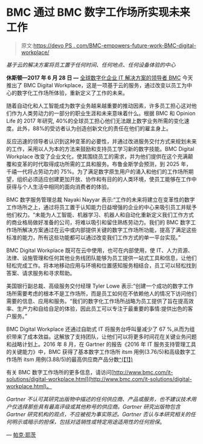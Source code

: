 # BMC 通过 BMC 数字工作场所实现未来工作

> 原文:[https://devo PS . com/BMC-empowers-future-work-BMC-digital-workplace/](https://devops.com/bmc-empowers-future-work-bmc-digital-workplace/)

*基于云的解决方案将员工置于任何时间、任何地点、任何设备体验的中心*

**休斯顿—2017 年 6 月 28 日 —** [全球数字化企业 IT 解决方案的领导者 BMC](http://www.bmc.com/) 今天推出了 BMC Digital Workplace，这是一项基于云的服务，通过改变以员工为中心的数字化工作场所体验，重新定义了工作的未来。

随着自动化和人工智能成为数字业务越来越重要的推动因素，许多员工担心这对他们作为人类劳动力的一部分的职业生涯和未来意味着什么。根据 BMC 和 Opinion Life 的 2017 年研究, 40%的全球员工担心他们无法跟上数字业务所需的变化速度。此外，88%的受访者认为创造创新文化的责任在他们的雇主身上。

反应迅速的领导者认识到这种变革的必要性，并通过改进服务交付方式来规划未来的工作，采用以人为本的方法来鼓励和支持员工学习新的数字技能。BMC Digital Workplace 改变了企业文化，使其围绕员工的需求，并为他们提供在这个充满颠覆和变革的时代取得成功所需的工具和服务。布鲁金斯学会预测，到 2025 年，千禧一代将占劳动力的 75%。为了满足数字原生用户的涌入和他们的工作场所期望，组织必须适应创建更加开放、协作和有目的的人类环境，使员工能够在工作中获得与个人生活中相同的面向消费者的体验。

BMC 数字服务管理总裁 Nayaki Nayyar 表示:“工作的未来将建立在变革性的数字工作场所之上，通过将员工置于认知能力日益增强的企业的中心来吸引员工并赋予他们权力。“未能为人工智能、机器学习、机器人和自动化重新定义我们工作方式的商业格局做好准备的公司，将难以吸引和留住熟练劳动力。我们的 BMC 数字工作场所解决方案通过在云中或内部提供关键的数字工作场所功能，提高了满足这些标准的能力，所有这些功能都可以通过改变我们工作方式的单一平台实现。”

BMC Digital Workplace 既可在云中使用，也可在内部使用，使 IT、人力资源、法律、设施管理和任何其他业务线团队能够为员工提供一站式工具和信息，让他们轻松完成工作。将本地移动应用与环境和位置感知服务相结合，员工可以轻松找到答案、请求服务和寻求帮助。

美国银行副总裁、高级服务交付经理 Tyler Lowe 表示:“创建一个成功的数字工作场所需要考虑的根本不是工作场所，而是员工如何在不依赖他人的情况下访问他们需要的信息、应用和服务。“我们的数字化工作场所战略为员工提供了旨在提高效率、生产力和自给自足的体验，因此员工可以专注于最重要的事情:提供出色的客户服务。”

BMC Digital Workplace 还通过自助式 IT 将服务台呼叫量减少了 67 %,从而为组织带来了成本效益。这解放了支持团队，让他们可以将更多时间花在关键业务问题和战略计划上。2016 年 8 月，在 Gartner 的报告《2016 年 IT 服务支持管理工具的关键能力》中，BMC 获得了基本数字工作场所 itsm 用例(3.76/5)和高级数字工作场所 itsm 用例(3.88/5)的最高供应商产品分数[^(【1】)](https://mail.google.com/mail/u/1/#m_1609373864172335542__ftn1)

有关 BMC 数字工作场所的更多信息，请访问[http://www.bmc.com/it-solutions/digital-workplace.html](http://www.bmc.com/it-solutions/digital-workplace.html)。

*Gartner 不认可其研究出版物中描述的任何供应商、产品或服务，也不建议技术用户仅选择那些具有最高评级或其他称号的供应商。Gartner 研究出版物包含 Gartner 研究机构的观点，不应被视为事实陈述。Gartner 否认与本研究相关的任何明示或暗示的担保，包括对适销性或特定用途适用性的任何担保*。

— [帕克·耶茨](https://devops.com/author/parkerdevops-com/)